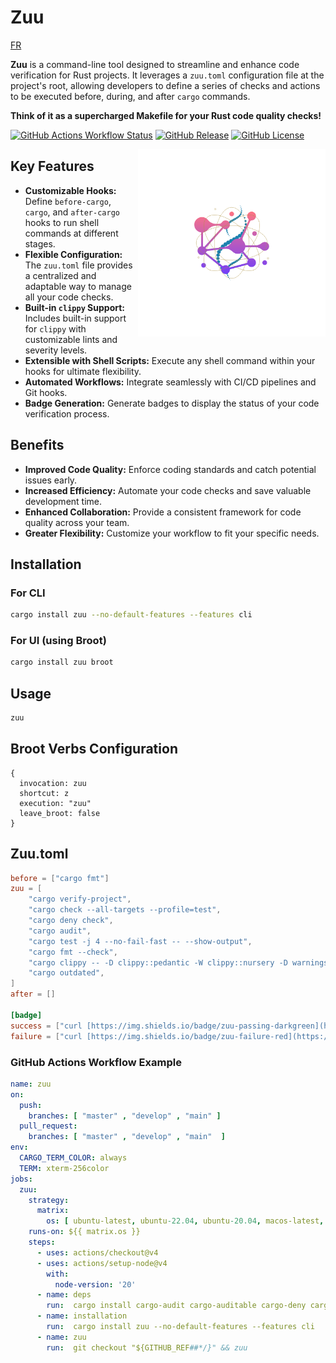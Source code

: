 # Zuu

[FR](README_FR.md)

**Zuu** is a command-line tool designed to streamline and enhance code verification for Rust projects. It leverages a `zuu.toml` configuration file at the project's root, allowing developers to define a series of checks and actions to be executed before, during, and after `cargo` commands.

**Think of it as a supercharged Makefile for your Rust code quality checks!**

[![GitHub Actions Workflow Status](https://img.shields.io/github/actions/workflow/status/otechdo/zuu/zuu.yml?branch=main&style=flat&logo=github&logoColor=grey&label=Workflow&labelColor=white&color=white)](https://github.com/otechdo/zuu/actions/workflows/zuu.yml)
[![GitHub Release](https://img.shields.io/github/v/release/otechdo/zuu?include_prereleases&sort=semver&display_name=tag&style=flat&logo=rust&logoColor=grey&label=Release&labelColor=white&color=white)](https://github.com/otechdo/zuu/releases)
[![GitHub License](https://img.shields.io/github/license/otechdo/zuu?style=flat&logo=rust&logoColor=grey&label=License&labelColor=white&color=white)](https://github.com/otechdo/zuu/blob/main/LICENSE)


<img src="logo.png" alt="zuu" width ="300" height="300" align="right"/>

## Key Features

* **Customizable Hooks:** Define `before-cargo`, `cargo`, and `after-cargo` hooks to run shell commands at different stages.
* **Flexible Configuration:** The `zuu.toml` file provides a centralized and adaptable way to manage all your code checks.
* **Built-in `clippy` Support:**  Includes built-in support for `clippy` with customizable lints and severity levels.
* **Extensible with Shell Scripts:** Execute any shell command within your hooks for ultimate flexibility.
* **Automated Workflows:** Integrate seamlessly with CI/CD pipelines and Git hooks.
* **Badge Generation:** Generate badges to display the status of your code verification process.

## Benefits

* **Improved Code Quality:** Enforce coding standards and catch potential issues early.
* **Increased Efficiency:** Automate your code checks and save valuable development time.
* **Enhanced Collaboration:**  Provide a consistent framework for code quality across your team.
* **Greater Flexibility:**  Customize your workflow to fit your specific needs.

## Installation

### For CLI

```bash
cargo install zuu --no-default-features --features cli
```

### For UI (using Broot)

```bash
cargo install zuu broot
```

## Usage

```bash
zuu
```

## Broot Verbs Configuration

```hjson
{
  invocation: zuu
  shortcut: z
  execution: "zuu"
  leave_broot: false
}
```

## Zuu.toml

```toml
before = ["cargo fmt"]
zuu = [
    "cargo verify-project",
    "cargo check --all-targets --profile=test",
    "cargo deny check",
    "cargo audit",
    "cargo test -j 4 --no-fail-fast -- --show-output",
    "cargo fmt --check",
    "cargo clippy -- -D clippy::pedantic -W clippy::nursery -D warnings -D clippy::all",
    "cargo outdated",
]
after = []

[badge]
success = ["curl [https://img.shields.io/badge/zuu-passing-darkgreen](https://img.shields.io/badge/zuu-passing-darkgreen) -o zuu.svg"]
failure = ["curl [https://img.shields.io/badge/zuu-failure-red](https://img.shields.io/badge/zuu-failure-red) -o zuu.svg"]
```

### GitHub Actions Workflow Example 

```yaml
name: zuu
on:
  push:
    branches: [ "master" , "develop" , "main" ]
  pull_request:
    branches: [ "master" , "develop" , "main"  ]
env:
  CARGO_TERM_COLOR: always
  TERM: xterm-256color
jobs:
  zuu:
    strategy:
      matrix:
        os: [ ubuntu-latest, ubuntu-22.04, ubuntu-20.04, macos-latest, macos-13, macos-12 ]
    runs-on: ${{ matrix.os }}
    steps:
      - uses: actions/checkout@v4
      - uses: actions/setup-node@v4
        with:
          node-version: '20'
      - name: deps
        run:  cargo install cargo-audit cargo-auditable cargo-deny cargo-outdated
      - name: installation
        run:  cargo install zuu --no-default-features --features cli
      - name: zuu
        run:  git checkout "${GITHUB_REF##*/}" && zuu
```
